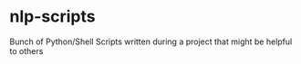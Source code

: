 # nlp-scripts
Bunch of Python/Shell Scripts written during a project that might be helpful to others
